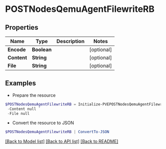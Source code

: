 # POSTNodesQemuAgentFilewriteRB
## Properties

Name | Type | Description | Notes
------------ | ------------- | ------------- | -------------
**Encode** | **Boolean** |  | [optional] 
**Content** | **String** |  | [optional] 
**File** | **String** |  | [optional] 

## Examples

- Prepare the resource
```powershell
$POSTNodesQemuAgentFilewriteRB = Initialize-PVEPOSTNodesQemuAgentFilewriteRB  -Encode null `
 -Content null `
 -File null
```

- Convert the resource to JSON
```powershell
$POSTNodesQemuAgentFilewriteRB | ConvertTo-JSON
```

[[Back to Model list]](../README.md#documentation-for-models) [[Back to API list]](../README.md#documentation-for-api-endpoints) [[Back to README]](../README.md)

